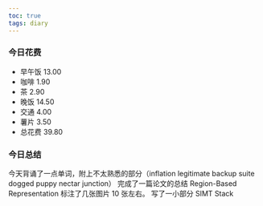 ```yaml
---
toc: true
tags: diary
---
```

### 今日花费
- 早午饭 13.00
- 咖啡 1.90
- 茶 2.90
- 晚饭 14.50
- 交通 4.00
- 薯片 3.50
- 总花费 39.80

### 今日总结
今天背诵了一点单词，附上不太熟悉的部分（inflation legitimate backup suite dogged puppy nectar junction）
完成了一篇论文的总结 Region-Based Representation
标注了几张图片 10 张左右。
写了一小部分 SIMT Stack
